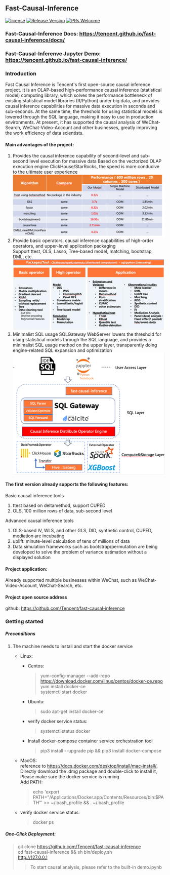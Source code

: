 ## Fast-Causal-Inference

[![license](https://img.shields.io/badge/license-BSD-brightgreen.svg?style=flat)](https://github.com/Tencent/fast-causal-inference/blob/master/LICENSE)
[![Release Version](https://img.shields.io/badge/release-0.1.0-red.svg)](https://github.com/Tencent/fast-causal-inference/releases)
[![PRs Welcome](https://img.shields.io/badge/PRs-welcome-brightgreen.svg)](https://github.com/Tencent/fast-causal-inference/pulls)
### Fast-Causal-Inference Docs: https://tencent.github.io/fast-causal-inference/docs/
### Fast-Causal-Inferenve Jupyter Demo: https://tencent.github.io/fast-causal-inference/
### Introduction
Fast Causal Inference is Tencent's first open-source causal inference project. 
It is an OLAP-based high-performance causal inference (statistical model) computing library, 
which solves the performance bottleneck of existing statistical model libraries (R/Python) under big data, 
and provides causal inference capabilities for massive data execution in seconds and sub-seconds. 
At the same time, the threshold for using statistical models is lowered through the SQL language, 
making it easy to use in production environments. At present, it has supported the causal analysis of WeChat-Search, 
WeChat-Video-Account and other businesses, greatly improving the work efficiency of data scientists.

#### Main advantages of the project:
1. Provides the causal inference capability of second-level and sub-second level execution for massive data
Based on the vectorized OLAP execution engine ClickHouse/StarRocks, the speed is more conducive to the ultimate user experience  
![topology](docs/images/fast-causal-inference2.png)
2. Provide basic operators, causal inference capabilities of high-order operators, and upper-level application packaging  
Support ttest, OLS, Lasso, Tree-based model, matching, bootstrap, DML, etc.  
![topology](docs/images/fast-causal-inference3.png)
3. Minimalist SQL usage
SQLGateway WebServer lowers the threshold for using statistical models through the SQL language, 
and provides a minimalist SQL usage method on the upper layer, transparently doing engine-related SQL expansion and optimization  
![topology](docs/images/fast-causal-inference1.png)

#### The first version already supports the following features:
Basic causal inference tools
1. ttest based on deltamethod, support CUPED
2. OLS, 100 million rows of data, sub-second level

Advanced causal inference tools
1. OLS-based IV, WLS, and other GLS, DID, synthetic control, CUPED, mediation are incubating
2. uplift: minute-level calculation of tens of millions of data
3. Data simulation frameworks such as bootstrap/permutation are being developed to solve the problem of variance estimation without a displayed solution

#### Project application:
Already supported multiple businesses within WeChat, such as WeChat-Video-Account, WeChat-Search, etc.

#### Project open source address
github: https://github.com/Tencent/fast-causal-inference

###  Getting started
##### Preconditions
1. The machine needs to install and start the docker service  
    - Linux:
      - Centos:
        > yum-config-manager --add-repo https://download.docker.com/linux/centos/docker-ce.repo  
          yum install docker-ce  
          systemctl start docker   

      - Ubuntu:
        > sudo apt-get install docker-ce

      - verify docker service status:  
        > systemctl status docker   
    
      - Install docker-compose container service orchestration tool  
        > pip3 install --upgrade pip && pip3 install docker-compose
    - MacOS:  
    reference to https://docs.docker.com/desktop/install/mac-install/, Directly download the .dmg package and double-click to install it,
      Please make sure the docker service is running  
        Add PATH:
        >  echo 'export PATH="/Applications/Docker.app/Contents/Resources/bin:$PATH"' >> ~/.bash_profile && . ~/.bash_profile

    - verify docker service status:  
        > docker ps

##### One-Click Deployment: 
> git clone https://github.com/Tencent/fast-causal-inference  
> cd fast-causal-inference && sh bin/deploy.sh   
> http://127.0.0.1
>>  To start causal analysis, please refer to the built-in demo.ipynb
